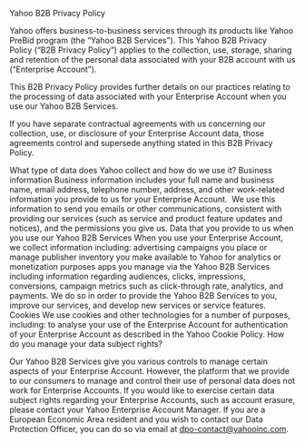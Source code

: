 Yahoo B2B Privacy Policy

Yahoo offers business-to-business services through its products like Yahoo PreBid program (the “Yahoo B2B Services”). This Yahoo B2B Privacy Policy (“B2B Privacy Policy”) applies to the collection, use, storage, sharing and retention of the personal data associated with your B2B account with us (“Enterprise Account”).

This B2B Privacy Policy provides further details on our practices relating to the processing of data associated with your Enterprise Account when you use our Yahoo B2B Services.

If you have separate contractual agreements with us concerning our collection, use, or disclosure of your Enterprise Account data, those agreements control and supersede anything stated in this B2B Privacy Policy.

What type of data does Yahoo collect and how do we use it?
Business information
Business information includes your full name and business name, email address, telephone number, address, and other work-related information you provide to us for your Enterprise Account. 
We use this information to send you emails or other communications, consistent with providing our services (such as service and product feature updates and notices), and the permissions you give us.
Data that you provide to us when you use our Yahoo B2B Services
When you use your Enterprise Account, we collect information including:
advertising campaigns you place or manage
publisher inventory you make available to Yahoo for analytics or monetization purposes
apps you manage via the Yahoo B2B Services including information regarding audiences, clicks, impressions, conversions, campaign metrics such as click-through rate, analytics, and payments.
We do so in order to provide the Yahoo B2B Services to you, improve our services, and develop new services or service features.
Cookies
We use cookies and other technologies for a number of purposes, including:
to analyse your use of the Enterprise Account
for authentication of your Enterprise Account
as described in the Yahoo Cookie Policy.
How do you manage your data subject rights?

Our Yahoo B2B Services give you various controls to manage certain aspects of your Enterprise Account. However, the platform that we provide to our consumers to manage and control their use of personal data does not work for Enterprise Accounts. If you would like to exercise certain data subject rights regarding your Enterprise Accounts, such as account erasure, please contact your Yahoo Enterprise Account Manager. If you are a European Economic Area resident and you wish to contact our Data Protection Officer, you can do so via email at dpo-contact@yahooinc.com.